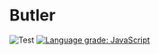 # Butler

![Test](https://github.com/NickSeagull/butler/workflows/Test/badge.svg?branch=master)
[![Language grade: JavaScript](https://img.shields.io/lgtm/grade/javascript/g/NickSeagull/butler.svg?logo=lgtm&logoWidth=18)](https://lgtm.com/projects/g/NickSeagull/butler/context:javascript)
